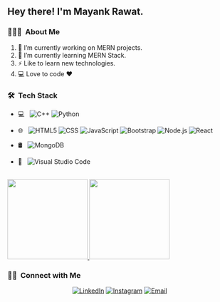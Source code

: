 <h2> Hey there! I'm Mayank Rawat.</h2>

<h3> 👨🏻‍💻 &nbsp;About Me </h3>
  
1. 🔭 I’m currently working on MERN projects.
2. 🌱 I’m currently learning  MERN Stack.
3. ⚡ Like to learn new technologies.
4. 💻 Love to code ❤

<h3> 🛠 &nbsp;Tech Stack</h3>


- 💻 &nbsp;
  ![C++](https://img.shields.io/badge/-C++-333333?style=flat&logo=C%2B%2B&logoColor=00599C)
  ![Python](https://img.shields.io/badge/-Python-333333?style=flat&logo=python)
  
- 🌐 &nbsp;
  ![HTML5](https://img.shields.io/badge/-HTML5-333333?style=flat&logo=HTML5)
  ![CSS](https://img.shields.io/badge/-CSS-333333?style=flat&logo=CSS3&logoColor=1572B6)
  ![JavaScript](https://img.shields.io/badge/-JavaScript-333333?style=flat&logo=javascript)
  ![Bootstrap](https://img.shields.io/badge/-Bootstrap-333333?style=flat&logo=bootstrap&logoColor=563D7C)
  ![Node.js](https://img.shields.io/badge/-Node.js-333333?style=flat&logo=node.js)
  ![React](https://img.shields.io/badge/-React-333333?style=flat&logo=react)
- 🛢 &nbsp;
  ![MongoDB](https://img.shields.io/badge/-MongoDB-333333?style=flat&logo=mongodb)
- 🔧 &nbsp;
  ![Visual Studio Code](https://img.shields.io/badge/-Visual%20Studio%20Code-333333?style=flat&logo=visual-studio-code&logoColor=007ACC)

<br/>

<a href="https://github.com/m-rawat">
  <img height="180em" src="https://github-readme-stats.vercel.app/api?username=m-rawattheme=buefy&show_icons=true" />
  <img height="180em" src="https://github-readme-stats.vercel.app/api/top-langs/?username=m-rawat&theme=buefy&layout=compact" />
</a>
<br/>

<h3> 🤝🏻 &nbsp;Connect with Me </h3>

<p align="center">
<a href="nkedin.com/in/mayank-rawat-554405195/"><img alt="LinkedIn" src="https://img.shields.io/badge/LinkedIn-Mayank%20Rawat%20-blue?style=flat-square&logo=linkedin"></a>
<a href="https://www.instagram.com/rawatmayank1/"><img alt="Instagram" src="https://img.shields.io/badge/Instagram-Mayank-rawat?style=flat-square&logo=instagram"></a>
<a href="rawatmayank1999@gmail.com"><img alt="Email" src="https://img.shields.io/badge/Email-rawatmayank1999@gmail.com-blue?style=flat-square&logo=gmail"></a>
</p>
